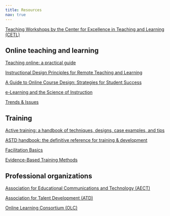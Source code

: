 ```yaml
---
title: Resources
nav: true
---
```


<i class="fa fa-link"></i><a href="https://www.webpages.uidaho.edu/cetl/workshops/" target="_blank">Teaching Workshops by the Center for Excellence in Teaching and Learning (CETL)</a>

## Online teaching and learning 
<i class="fa fa-book"></i><a href="https://alliance-primo.hosted.exlibrisgroup.com/permalink/f/m1uotc/CP51292762730001451" target="_blank">Teaching online: a practical guide</a>

<i class="fa fa-link"></i><a href="https://www.fi.ncsu.edu/resources/instructional-design-principles-for-remote-teaching-and-learning/" target="_blank">Instructional Design Principles for Remote Teaching and Learning</a>

<i class="fa fa-book"></i><a href="https://alliance-primo.hosted.exlibrisgroup.com/permalink/f/m1uotc/CP51248643820001451" target="_blank">A Guide to Online Course Design: Strategies for Student Success</a>

<i class="fa fa-book"></i><a href="https://alliance-primo.hosted.exlibrisgroup.com/permalink/f/m1uotc/CP71248634710001451" target="_blank">e-Learning and the Science of Instruction</a>

<i class="fa fa-podcast"></i><a href="https://trendsandissues.com/" target="_blank">Trends & Issues</a>

## Training
<i class="fa fa-book"></i><a href="https://alliance-primo.hosted.exlibrisgroup.com/permalink/f/m1uotc/CP51248529910001451" target="_blank">Active training: a handbook of techniques, designs, case examples, and tips</a>

<i class="fa fa-book"></i><a href="https://alliance-primo.hosted.exlibrisgroup.com/permalink/f/1bsq4kj/TN_cdi_safari_books_9781607285618" target="_blank">ASTD handbook: the definitive reference for training & development</a>

<i class="fa fa-book"></i><a href="https://alliance-primo.hosted.exlibrisgroup.com/permalink/f/m1uotc/CP71317290090001451" target="_blank">Facilitation Basics</a>

<i class="fa fa-book"></i><a href="https://alliance-primo.hosted.exlibrisgroup.com/permalink/f/1bsq4kj/TN_cdi_safari_books_9781949036589" target="_blank">Evidence-Based Training Methods</a>

## Professional organizations 
<i class="fa fa-link"></i><a href="http://www.aect.org/" target="_blank">Association for Educational Communications and Technology (AECT)</a>

<i class="fa fa-link"></i><a href="https://www.td.org/" target="_blank">Association for Talent Development (ATD)</a>

<i class="fa fa-link"></i><a href="http://onlinelearningconsortium.org/" target="_blank">Online Learning Consortium (OLC)</a>

